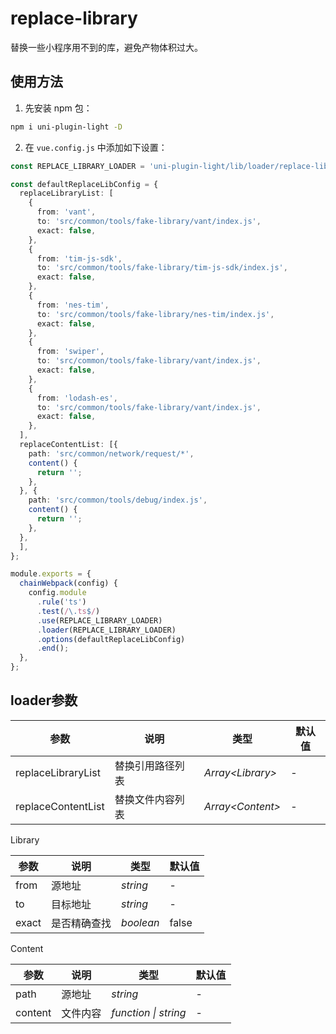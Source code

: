 # replace-library

替换一些小程序用不到的库，避免产物体积过大。

## 使用方法

1. 先安装 npm 包：

```bash
npm i uni-plugin-light -D
```

2. 在 `vue.config.js` 中添加如下设置：

```ts
const REPLACE_LIBRARY_LOADER = 'uni-plugin-light/lib/loader/replace-library';

const defaultReplaceLibConfig = {
  replaceLibraryList: [
    {
      from: 'vant',
      to: 'src/common/tools/fake-library/vant/index.js',
      exact: false,
    },
    {
      from: 'tim-js-sdk',
      to: 'src/common/tools/fake-library/tim-js-sdk/index.js',
      exact: false,
    },
    {
      from: 'nes-tim',
      to: 'src/common/tools/fake-library/nes-tim/index.js',
      exact: false,
    },
    {
      from: 'swiper',
      to: 'src/common/tools/fake-library/vant/index.js',
      exact: false,
    },
    {
      from: 'lodash-es',
      to: 'src/common/tools/fake-library/vant/index.js',
      exact: false,
    },
  ],
  replaceContentList: [{
    path: 'src/common/network/request/*',
    content() {
      return '';
    },
  }, {
    path: 'src/common/tools/debug/index.js',
    content() {
      return '';
    },
  },
  ],
};

module.exports = {
  chainWebpack(config) {
    config.module
      .rule('ts')
      .test(/\.ts$/)
      .use(REPLACE_LIBRARY_LOADER)
      .loader(REPLACE_LIBRARY_LOADER)
      .options(defaultReplaceLibConfig)
      .end();
  },
};
```

## loader参数

| 参数               | 说明             | 类型               | 默认值 |
| ------------------ | ---------------- | ------------------ | ------ |
| replaceLibraryList | 替换引用路径列表 | _Array\<Library\>_ | -      |
| replaceContentList | 替换文件内容列表 | _Array\<Content\>_ | -      |

Library

| 参数  | 说明         | 类型      | 默认值 |
| ----- | ------------ | --------- | ------ |
| from  | 源地址       | _string_  | -      |
| to    | 目标地址     | _string_  | -      |
| exact | 是否精确查找 | _boolean_ | false  |

Content

| 参数    | 说明     | 类型                 | 默认值 |
| ------- | -------- | -------------------- | ------ |
| path    | 源地址   | _string_             | -      |
| content | 文件内容 | _function \| string_ | -      |

